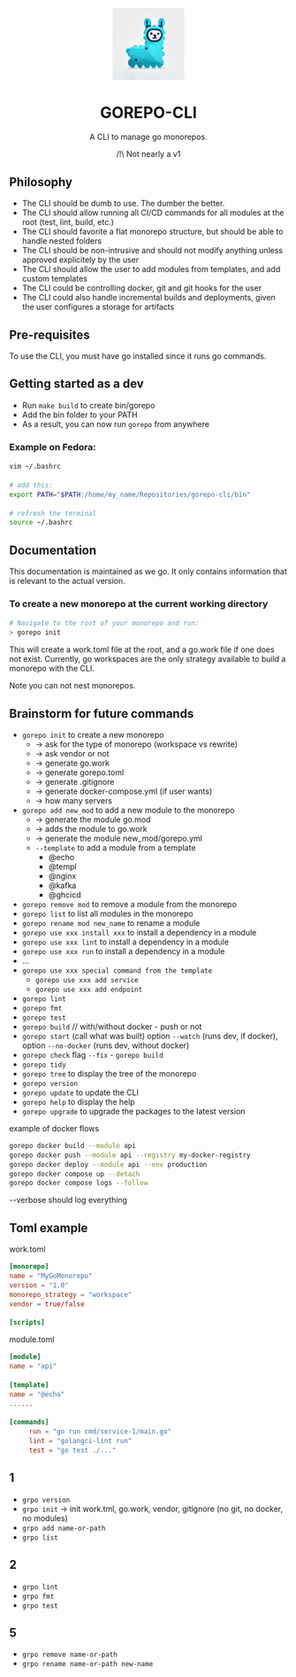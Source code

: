<p align="center">
    <picture>
        <img style="margin-bottom:0;" width="130" src="./doc/assets/gorepo.png" alt="logo">
    </picture>
    <h1 align="center">GOREPO-CLI</h1>
</p>

<p align="center">
    A CLI to manage go monorepos.
</p>

<p align="center">
    /!\ Not nearly a v1
</p>

## Philosophy

- The CLI should be dumb to use. The dumber the better.
- The CLI should allow running all CI/CD commands for all modules at the root (test, lint, build, etc.)
- The CLI should favorite a flat monorepo structure, but should be able to handle nested folders
- The CLI should be non-intrusive and should not modify anything unless approved explicitely by the user
- The CLI should allow the user to add modules from templates, and add custom templates
- The CLI could be controlling docker, git and git hooks for the user
- The CLI could also handle incremental builds and deployments, given the user configures a storage for artifacts

## Pre-requisites

To use the CLI, you must have go installed since it runs go commands.

## Getting started as a dev

- Run `make build` to create bin/gorepo
- Add the bin folder to your PATH
- As a result, you can now run `gorepo` from anywhere

### Example on Fedora:
```bash
vim ~/.bashrc

# add this:
export PATH="$PATH:/home/my_name/Repositories/gorepo-cli/bin"

# refresh the terminal
source ~/.bashrc
```

## Documentation

This documentation is maintained as we go. It only contains information that 
is relevant to the actual version.

### To create a new monorepo at the current working directory

```bash
# Navigate to the root of your monorepo and run:
> gorepo init
```

This will create a work.toml file at the root, and a go.work file if one does not exist.
Currently, go workspaces are the only strategy available to build a monorepo with the CLI.

Note you can not nest monorepos.

## Brainstorm for future commands

- `gorepo init` to create a new monorepo
    - -> ask for the type of monorepo (workspace vs rewrite)
    - -> ask vendor or not
    - -> generate go.work
    - -> generate gorepo.toml
    - -> generate .gitignore
    - -> generate docker-compose.yml (if user wants)
    - -> how many servers
- `gorepo add new_mod` to add a new module to the monorepo
    - -> generate the module go.mod
    - -> adds the module to go.work
    - -> generate the module new_mod/gorepo.yml
    - `--template` to add a module from a template
        - @echo
        - @templ
        - @nginx
        - @kafka
        - @ghcicd
- `gorepo remove mod` to remove a module from the monorepo
- `gorepo list` to list all modules in the monorepo
- `gorepo rename mod new_name` to rename a module
- `gorepo use xxx install xxx` to install a dependency in a module
- `gorepo use xxx lint` to install a dependency in a module
- `gorepo use xxx run` to install a dependency in a module
- ...
- `gorepo use xxx special command from the template`
    - `gorepo use xxx add service`
    - `gorepo use xxx add endpoint`
- `gorepo lint`
- `gorepo fmt`
- `gorepo test`
- `gorepo build` // with/without docker - push or not
- `gorepo start` (call what was built) option `--watch` (runs dev, if docker), option `--no-docker` (runs dev, without docker)
- `gorepo check` flag `--fix` - `gorepo build`
- `gorepo tidy`
- `gorepo tree` to display the tree of the monorepo
- `gorepo version` 
- `gorepo update` to update the CLI
- `gorepo help` to display the help
- `gorepo upgrade` to upgrade the packages to the latest version

example of docker flows

```bash
gorepo docker build --module api
gorepo docker push --module api --registry my-docker-registry
gorepo docker deploy --module api --env production
gorepo docker compose up --detach
gorepo docker compose logs --follow
```

--verbose should log everything

## Toml example

work.toml
```toml
[monorepo]
name = "MyGoMonorepo"
version = "1.0"
monorepo_strategy = "workspace"
vendor = true/false

[scripts]
```

module.toml
```toml
[module]
name = "api"

[template]
name = "@echo"
......

[commands]
     run = "go run cmd/service-1/main.go"
     lint = "golangci-lint run"
     test = "go test ./..."
```

## 1

- `grpo version`
- `grpo init` -> init work.tml, go.work, vendor, gitignore (no git, no docker, no modules)
- `grpo add name-or-path`
- `grpo list`

## 2

- `grpo lint`
- `grpo fmt`
- `grpo test`

## 5

- `grpo remove name-or-path`
- `grpo rename name-or-path new-name`
